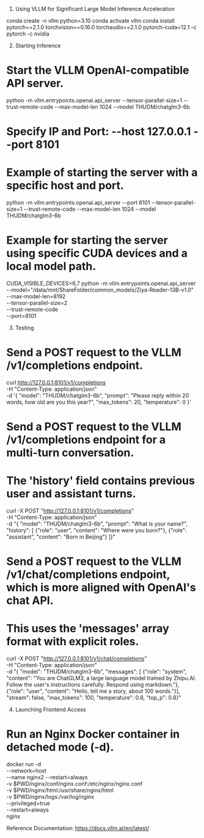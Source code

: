 1. Using VLLM for Significant Large Model Inference Acceleration

conda create -n vllm python=3.10
conda activate vllm
conda install pytorch==2.1.0 torchvision==0.16.0 torchaudio==2.1.0 pytorch-cuda=12.1 -c pytorch -c nvidia

2. Starting Inference

# Start the VLLM OpenAI-compatible API server.
python -m vllm.entrypoints.openai.api_server --tensor-parallel-size=1 --trust-remote-code --max-model-len 1024 --model THUDM/chatglm3-6b

# Specify IP and Port: --host 127.0.0.1 --port 8101
# Example of starting the server with a specific host and port.
python -m vllm.entrypoints.openai.api_server --port 8101 --tensor-parallel-size=1 --trust-remote-code --max-model-len 1024 --model THUDM/chatglm3-6b

# Example for starting the server using specific CUDA devices and a local model path.
CUDA_VISIBLE_DEVICES=6,7 python -m vllm.entrypoints.openai.api_server \
--model="/data/mnt/ShareFolder/common_models/Ziya-Reader-13B-v1.0" \
--max-model-len=8192 \
--tensor-parallel-size=2 \
--trust-remote-code \
--port=8101

3. Testing

# Send a POST request to the VLLM /v1/completions endpoint.
curl http://127.0.0.1:8101/v1/completions \
    -H "Content-Type: application/json" \
    -d '{
        "model": "THUDM/chatglm3-6b",
        "prompt": "Please reply within 20 words, how old are you this year?",
        "max_tokens": 20,
        "temperature": 0
    }'

# Send a POST request to the VLLM /v1/completions endpoint for a multi-turn conversation.
# The 'history' field contains previous user and assistant turns.
curl -X POST "http://127.0.0.1:8101/v1/completions" \
    -H "Content-Type: application/json" \
    -d "{
        "model": "THUDM/chatglm3-6b",
        "prompt": "What is your name?", 
        "history": [
            {"role": "user", "content": "Where were you born?"}, 
            {"role": "assistant", "content": "Born in Beijing"}
        ]}"

# Send a POST request to the VLLM /v1/chat/completions endpoint, which is more aligned with OpenAI's chat API.
# This uses the 'messages' array format with explicit roles.
curl -X POST "http://127.0.0.1:8101/v1/chat/completions" \
    -H "Content-Type: application/json" \
    -d "{
        "model": "THUDM/chatglm3-6b", 
        "messages": [
            {"role": "system", "content": "You are ChatGLM3, a large language model trained by Zhipu.AI. Follow the user's instructions carefully. Respond using markdown."}, 
            {"role": "user", "content": "Hello, tell me a story, about 100 words."}], 
        "stream": false,
        "max_tokens": 100, 
        "temperature": 0.8, 
        "top_p": 0.8}"


4. Launching Frontend Access

# Run an Nginx Docker container in detached mode (-d).
docker run -d \
--network=host \
--name nginx2 --restart=always \
-v $PWD/nginx/conf/nginx.conf:/etc/nginx/nginx.conf \
-v $PWD/nginx/html:/usr/share/nginx/html \
-v $PWD/nginx/logs:/var/log/nginx \
--privileged=true \
--restart=always \
nginx


Reference Documentation: https://docs.vllm.ai/en/latest/